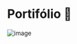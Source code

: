 # Portifólio 🎨

![image](https://user-images.githubusercontent.com/74930052/151196836-7f120ca1-83e6-4679-987c-a47384ee55d7.png)

